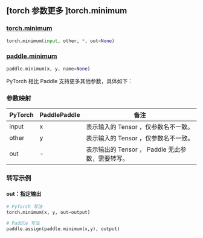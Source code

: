 ## [torch 参数更多 ]torch.minimum

### [torch.minimum](https://pytorch.org/docs/stable/generated/torch.minimum.html#torch.minimum)

```python
torch.minimum(input, other, *, out=None)
```

### [paddle.minimum](https://www.paddlepaddle.org.cn/documentation/docs/zh/develop/api/paddle/minimum_cn.html)

```python
paddle.minimum(x, y, name=None)
```

PyTorch 相比 Paddle 支持更多其他参数，具体如下：
### 参数映射

| PyTorch       | PaddlePaddle | 备注                                                   |
| ------------- | ------------ | ------------------------------------------------------ |
| input         | x            | 表示输入的 Tensor ，仅参数名不一致。                     |
| other         | y            | 表示输入的 Tensor ，仅参数名不一致。                     |
| out           | -            | 表示输出的 Tensor ， Paddle 无此参数，需要转写。      |


### 转写示例
#### out：指定输出
```python
# PyTorch 写法
torch.minimum(x, y, out=output)

# Paddle 写法
paddle.assign(paddle.minimum(x,y), output)
```
